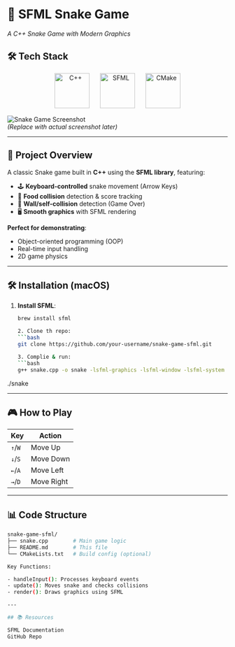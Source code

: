 # 🐍 SFML Snake Game  
*A C++ Snake Game with Modern Graphics*  


## 🛠️ Tech Stack
<p align="center">
  <img src="https://upload.wikimedia.org/wikipedia/commons/1/18/ISO_C%2B%2B_Logo.svg" width="80" title="C++" style="margin: 0 10px">
  <img src="https://www.sfml-dev.org/images/logo.png" width="80" title="SFML" style="margin: 0 10px">
  <img src="https://upload.wikimedia.org/wikipedia/commons/1/13/Cmake.svg" width="80" title="CMake" style="margin: 0 10px">
</p>


![Snake Game Screenshot](https://via.placeholder.com/600x400/222222/FFFFFF?text=Snake+Game+Demo)  
*(Replace with actual screenshot later)*  

---

## 📝 **Project Overview**  
A classic Snake game built in **C++** using the **SFML library**, featuring:  
- 🕹️ **Keyboard-controlled** snake movement (Arrow Keys)  
- 🍎 **Food collision** detection & score tracking  
- 🚧 **Wall/self-collision** detection (Game Over)  
- 🖥️ **Smooth graphics** with SFML rendering  

**Perfect for demonstrating**:  
- Object-oriented programming (OOP)  
- Real-time input handling  
- 2D game physics  

---

## 🛠️ **Installation (macOS)**  
1. **Install SFML**:  
   ```bash
   brew install sfml

   2. Clone th repo:
   ```bash
   git clone https://github.com/your-username/snake-game-sfml.git

   3. Complie & run:
   ```bash
   g++ snake.cpp -o snake -lsfml-graphics -lsfml-window -lsfml-system
./snake

---

## 🎮 How to Play

| Key       | Action         |  
|-----------|----------------|  
| `↑`/`W`   | Move Up        |  
| `↓`/`S`   | Move Down      |  
| `←`/`A`   | Move Left      |  
| `→`/`D`   | Move Right     |  

---

## 📊 Code Structure
```bash
snake-game-sfml/  
├── snake.cpp        # Main game logic  
├── README.md        # This file  
└── CMakeLists.txt   # Build config (optional)

Key Functions:

- handleInput(): Processes keyboard events
- update(): Moves snake and checks collisions
- render(): Draws graphics using SFML

---

## 📚 Resources

SFML Documentation
GitHub Repo


